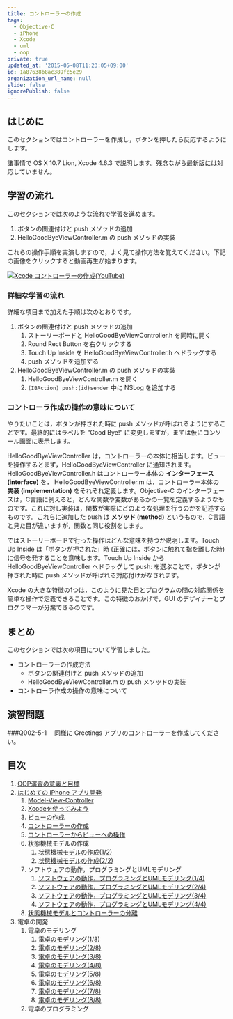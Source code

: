 ```yaml
---
title: コントローラーの作成
tags:
  - Objective-C
  - iPhone
  - Xcode
  - uml
  - oop
private: true
updated_at: '2015-05-08T11:23:05+09:00'
id: 1a87638b8ac389fc5e29
organization_url_name: null
slide: false
ignorePublish: false
---
```


## はじめに

このセクションではコントローラーを作成し，ボタンを押したら反応するようにします。

諸事情で OS X 10.7 Lion, Xcode 4.6.3 で説明します。残念ながら最新版には対応していません。


## 学習の流れ

このセクションでは次のような流れで学習を進めます。

1. ボタンの関連付けと push メソッドの追加 
2. HelloGoodByeViewController.m の push メソッドの実装

これらの操作手順を実演しますので，よく見て操作方法を覚えてください。下記の画像をクリックすると動画再生が始まります。

[![Xcode コントローラーの作成(YouTube)](https://img.youtube.com/vi/qeBKPV7xhwo/0.jpg)](https://www.youtube.com/watch?v=qeBKPV7xhwo)

### 詳細な学習の流れ
詳細な項目まで加えた手順は次のとおりです。

1. ボタンの関連付けと push メソッドの追加
	1. ストーリーボードと HelloGoodByeViewController.h を同時に開く
	2. Round Rect Button を右クリックする
	3. Touch Up Inside を HelloGoodByeViewController.h へドラッグする
	4. push メソッドを追加する 
2. HelloGoodByeViewController.m の push メソッドの実装
	1. HelloGoodByeViewController.m を開く 
	2. ```(IBAction) push:(id)sender``` 中に NSLog を追加する

### コントローラ作成の操作の意味について
やりたいことは，ボタンが押された時に push メソッドが呼ばれるようにすることです。最終的にはラベルを “Good Bye!” に変更しますが，まずは仮にコンソール画面に表示します。

HelloGoodByeViewController は，コントローラーの本体に相当します。ビューを操作するとまず，HelloGoodByeViewController に通知されます。 HelloGoodByeViewController.h はコントローラー本体の **インターフェース (interface)** を， HelloGoodByeViewController.m は，コントローラー本体の **実装 (implementation)** をそれぞれ定義します。Objective-C のインターフェースは，C言語に例えると，どんな関数や変数があるかの一覧を定義するようなものです。これに対し実装は，関数が実際にどのような処理を行うのかを記述するものです。これらに追加した push は **メソッド (method)** というもので，C言語と見た目が違いますが，関数と同じ役割をします。

ではストーリーボードで行った操作はどんな意味を持つか説明します。Touch Up Inside は「ボタンが押された」時 (正確には，ボタンに触れて指を離した時) に信号を発することを意味します。Touch Up Inside から HelloGoodByeViewController へドラッグして push: を選ぶことで，ボタンが押された時に push メソッドが呼ばれる対応付けがなされます。

Xcode の大きな特徴の1つは，このように見た目とプログラムの間の対応関係を簡単な操作で定義できることです。この特徴のおかげで，GUI のデザイナーとプログラマーが分業できるのです。

## まとめ
このセクションでは次の項目について学習しました。

* コントローラーの作成方法
	* ボタンの関連付けと push メソッドの追加
	* HelloGoodByeViewController.m の push メソッドの実装
* コントローラ作成の操作の意味について

## 演習問題
###Q002-5-1　
同様に Greetings アプリのコントローラーを作成してください。

## 目次

1. [OOP演習の意義と目標](http://qiita.com/zacky1972/private/193e194cae1fe28b8dc2)
2. [はじめての iPhone アプリ開発](http://qiita.com/zacky1972/private/51765b58b7843758e85c)
	1. [Model-View-Controller](http://qiita.com/zacky1972/private/23af9b1e8f8b9e026b22)
	2. [Xcodeを使ってみよう](http://qiita.com/zacky1972/private/8c7b732e3505d4313e6c)
	3. [ビューの作成](http://qiita.com/zacky1972/private/d23a0c06d5c967fc225f)
	4. [コントローラーの作成](http://qiita.com/zacky1972/private/1a87638b8ac389fc5e29)
	5. [コントローラーからビューへの操作](http://qiita.com/zacky1972/private/7eb1a401fb459aa0078a)
	6. 状態機械モデルの作成
		1. [状態機械モデルの作成(1/2)](http://qiita.com/zacky1972/private/0413c332b1950284c889)
		2. [状態機械モデルの作成(2/2)](http://qiita.com/zacky1972/private/252050ecb1613ae845d2)
	7. ソフトウェアの動作，プログラミングとUMLモデリング
		1. [ソフトウェアの動作，プログラミングとUMLモデリング(1/4)](http://qiita.com/zacky1972/private/b9d474bba26f2a5ef87f)
		2. [ソフトウェアの動作，プログラミングとUMLモデリング(2/4)](http://qiita.com/zacky1972/private/a401b36612ea44a65192)
		3. [ソフトウェアの動作，プログラミングとUMLモデリング(3/4)](http://qiita.com/zacky1972/private/143296989fd8836d5f71)
		4. [ソフトウェアの動作，プログラミングとUMLモデリング(4/4)](http://qiita.com/zacky1972/private/f24bad0fba40129342e0)
	8. [状態機械モデルとコントローラーの分離](http://qiita.com/zacky1972/private/1986b8c3aec9d1356d83)
3. 電卓の開発
	1. 電卓のモデリング
		1. [電卓のモデリング(1/8)](http://qiita.com/zacky1972/private/aa39be058c86ea8a2373)
		2. [電卓のモデリング(2/8)](http://qiita.com/zacky1972/private/4c4560214c1cc2d40ae5)
		3. [電卓のモデリング(3/8)](http://qiita.com/zacky1972/private/a01c6023415935a4b6b4)
		4. [電卓のモデリング(4/8)](http://qiita.com/zacky1972/private/833d4a81695db93404db)
		5. [電卓のモデリング(5/8)](http://qiita.com/zacky1972/private/f55ba97d5de5576d39dc)
		6. [電卓のモデリング(6/8)](http://qiita.com/zacky1972/private/744e7939458de50b50fa)
		7. [電卓のモデリング(7/8)](http://qiita.com/zacky1972/private/c1ad11537201cfbadc64)
		8. [電卓のモデリング(8/8)](http://qiita.com/zacky1972/private/375479a7f4c02ebfb9e9)
	2. 電卓のプログラミング
